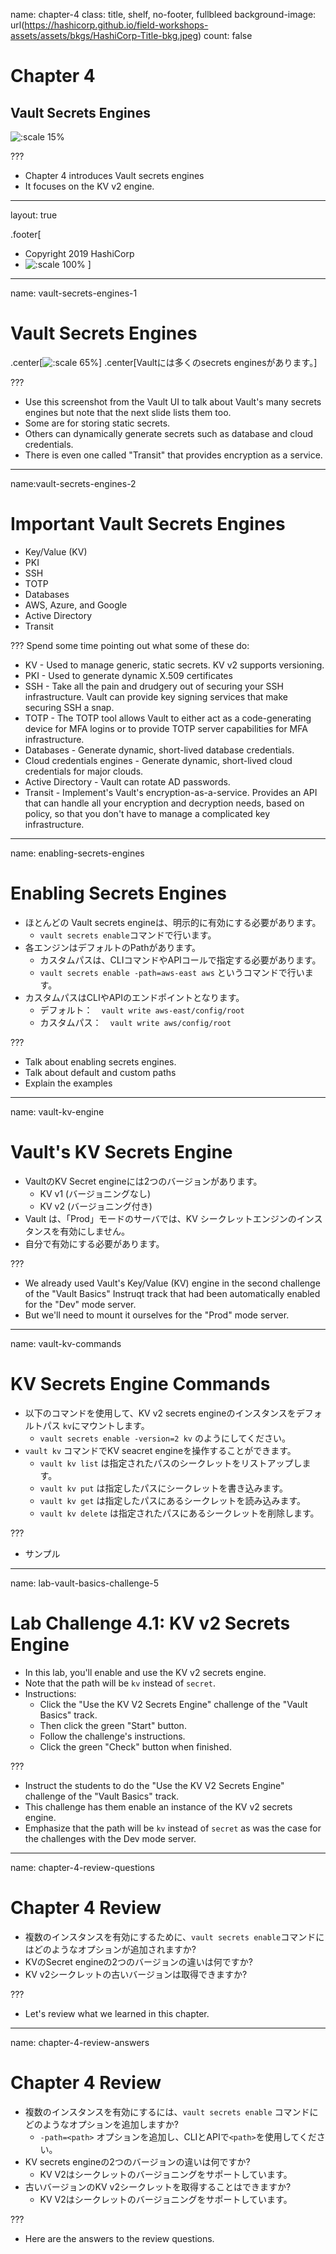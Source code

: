 name: chapter-4
class: title, shelf, no-footer, fullbleed
background-image: url(https://hashicorp.github.io/field-workshops-assets/assets/bkgs/HashiCorp-Title-bkg.jpeg)
count: false

# Chapter 4      
## Vault Secrets Engines

![:scale 15%](https://hashicorp.github.io/field-workshops-assets/assets/logos/logo_vault.png)

???

* Chapter 4 introduces Vault secrets engines
* It focuses on the KV v2 engine.

---
layout: true

.footer[
- Copyright 2019 HashiCorp
- ![:scale 100%](https://hashicorp.github.io/field-workshops-assets/assets/logos/HashiCorp_Icon_Black.svg)
]

---
name: vault-secrets-engines-1
# Vault Secrets Engines

.center[![:scale 65%](images/vault-secrets-engines.png)]
.center[Vaultには多くのsecrets enginesがあります。]

???
* Use this screenshot from the Vault UI to talk about Vault's many secrets engines but note that the next slide lists them too.
* Some are for storing static secrets.
* Others can dynamically generate secrets such as database and cloud credentials.
* There is even one called "Transit" that provides encryption as a service.

---
name:vault-secrets-engines-2
# Important Vault Secrets Engines
* Key/Value (KV)
* PKI
* SSH
* TOTP
* Databases
* AWS, Azure, and Google
* Active Directory
* Transit

???
Spend some time pointing out what some of these do:
* KV - Used to manage generic, static secrets. KV v2 supports versioning.
* PKI - Used to generate dynamic X.509 certificates
* SSH - Take all the pain and drudgery out of securing your SSH infrastructure. Vault can provide key signing services that make securing SSH a snap.
* TOTP - The TOTP tool allows Vault to either act as a code-generating device for MFA logins or to provide TOTP server capabilities for MFA infrastructure.
* Databases - Generate dynamic, short-lived database credentials.
* Cloud credentials engines - Generate dynamic, short-lived cloud credentials for major clouds.
* Active Directory - Vault can rotate AD passwords.
* Transit - Implement's Vault's encryption-as-a-service. Provides an API that can handle all your encryption and decryption needs, based on policy, so that you don't have to manage a complicated key infrastructure.

---
name: enabling-secrets-engines
# Enabling Secrets Engines

* ほとんどの Vault secrets engineは、明示的に有効にする必要があります。
	* `vault secrets enable`コマンドで行います。
* 各エンジンはデフォルトのPathがあります。
	* カスタムパスは、CLIコマンドやAPIコールで指定する必要があります。
	* `vault secrets enable -path=aws-east aws` というコマンドで行います。
* カスタムパスはCLIやAPIのエンドポイントとなります。
	* デフォルト：　`vault write aws-east/config/root`
	* カスタムパス：　`vault write aws/config/root` 

???

* Talk about enabling secrets engines.
* Talk about default and custom paths
* Explain the examples

---
name: vault-kv-engine
# Vault's KV Secrets Engine
* VaultのKV Secret engineには2つのバージョンがあります。
  * KV v1 (バージョニングなし)
  * KV v2 (バージョニング付き)
* Vault は、「Prod」モードのサーバでは、KV シークレットエンジンのインスタンスを有効にしません。
* 自分で有効にする必要があります。

???
* We already used Vault's Key/Value (KV) engine in the second challenge of the "Vault Basics" Instruqt track that had been automatically enabled for the "Dev" mode server.
* But we'll need to mount it ourselves for the "Prod" mode server.

---
name: vault-kv-commands
# KV Secrets Engine Commands
* 以下のコマンドを使用して、KV v2 secrets engineのインスタンスをデフォルトパス `kv`にマウントします。
	* `vault secrets enable -version=2 kv` のようにしてください。
* `vault kv` コマンドでKV seacret engineを操作することができます。
  * `vault kv list` は指定されたパスのシークレットをリストアップします。
  * `vault kv put` は指定したパスにシークレットを書き込みます。
  * `vault kv get` は指定したパスにあるシークレットを読み込みます。
  * `vault kv delete` は指定されたパスにあるシークレットを削除します。

???
* サンプル

---
name: lab-vault-basics-challenge-5
# Lab Challenge 4.1: KV v2 Secrets Engine
* In this lab, you'll enable and use the KV v2 secrets engine.
* Note that the path will be `kv` instead of `secret`.
* Instructions:
  * Click the "Use the KV V2 Secrets Engine" challenge of the "Vault Basics" track.
  * Then click the green "Start" button.
  * Follow the challenge's instructions.
  * Click the green "Check" button when finished.

???
* Instruct the students to do the "Use the KV V2 Secrets Engine" challenge of the "Vault Basics" track.
* This challenge has them enable an instance of the KV v2 secrets engine.
* Emphasize that the path will be `kv` instead of `secret` as was the case for the challenges with the Dev mode server.

---
name: chapter-4-review-questions
# Chapter 4 Review

* 複数のインスタンスを有効にするために、`vault secrets enable`コマンドにはどのようなオプションが追加されますか?
* KVのSecret engineの2つのバージョンの違いは何ですか?
* KV v2シークレットの古いバージョンは取得できますか?

???
* Let's review what we learned in this chapter.

---
name: chapter-4-review-answers
# Chapter 4 Review

* 複数のインスタンスを有効にするには、`vault secrets enable` コマンドにどのようなオプションを追加しますか?
  * `-path=<path>` オプションを追加し、CLIとAPIで`<path>`を使用してください。
* KV secrets engineの2つのバージョンの違いは何ですか?
  * KV V2はシークレットのバージョニングをサポートしています。
* 古いバージョンのKV v2シークレットを取得することはできますか?
  * KV V2はシークレットのバージョニングをサポートしています。

???
* Here are the answers to the review questions.
